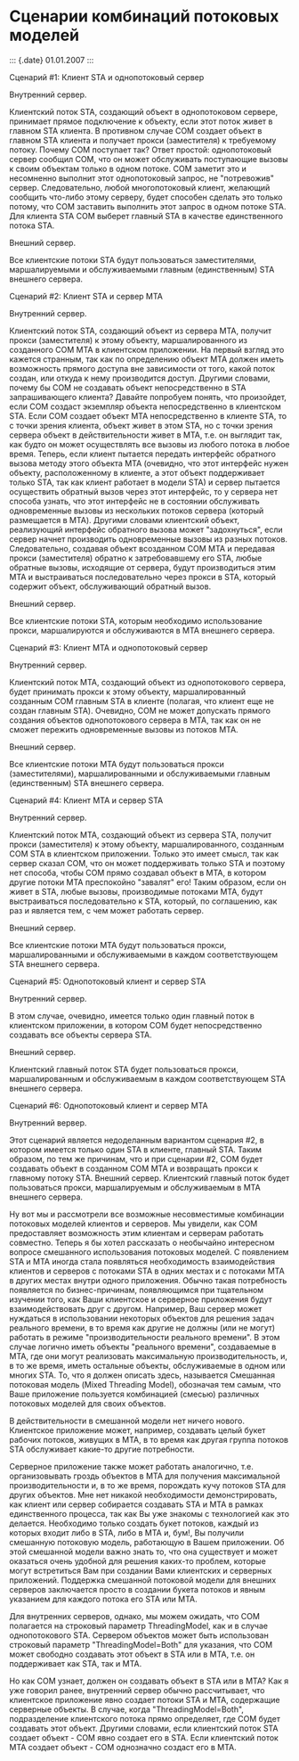 Сценарии комбинаций потоковых моделей
=====================================

::: {.date}
01.01.2007
:::

Сценарий \#1: Клиент STA и однопотоковый сервер

Внутренний сервер.

Клиентский поток STA, создающий объект в однопотоковом сервере,
принимает прямое подключение к объекту, если этот поток живет в главном
STA клиента. В противном случае COM создает объект в главном STA клиента
и получает прокси (заместителя) к требуемому потоку. Почему COM
поступает так? Ответ простой: однопотоковый сервер сообщил COM, что он
может обслуживать поступающие вызовы к своим объектам только в одном
потоке. COM заметит это и несомненно выполнит этот однопотоковый запрос,
не \"потревожив\" сервер. Следовательно, любой многопотоковый клиент,
желающий сообщить что-либо этому серверу, будет способен сделать это
только потому, что COM заставить выполнить этот запрос в одном потоке
STA. Для клиента STA COM выберет главный STA в качестве единственного
потока STA.

Внешний сервер.

Все клиентские потоки STA будут пользоваться заместителями,
маршалируемыми и обслуживаемыми главным (единственным) STA внешнего
сервера.

Сценарий \#2: Клиент STA и сервер MTA

Внутренний сервер.

Клиентский поток STA, создающий объект из сервера MTA, получит прокси
(заместителя) к этому объекту, маршалированного из созданного COM MTA в
клиентском приложении. На первый взгляд это кажется странным, так как по
определению объект MTA должен иметь возможность прямого доступа вне
зависимости от того, какой поток создан, или откуда к нему производится
доступ. Другими словами, почему бы COM не создавать объект
непосредственно в STA запрашивающего клиента? Давайте попробуем понять,
что произойдет, если COM создаст экземпляр объекта непосредственно в
клиентском STA. Если COM создает объект MTA непосредственно в клиенте
STA, то с точки зрения клиента, объект живет в этом STA, но с точки
зрения сервера объект в действительности живет в MTA, т.е. он выглядит
так, как будто он может осуществлять все вызовы из любого потока в любое
время. Теперь, если клиент пытается передать интерфейс обратного вызова
методу этого объекта MTA (очевидно, что этот интерфейс нужен объекту,
расположенному в клиенте, а этот объект поддерживает только STA, так как
клиент работает в модели STA) и сервер пытается осуществить обратный
вызов через этот интерфейс, то у сервера нет способа узнать, что этот
интерфейс не в состоянии обслуживать одновременные вызовы из нескольких
потоков сервера (который размещается в MTA). Другими словами клиентский
объект, реализующий интерфейс обратного вызова может \"задохнуться\",
если сервер начнет производить одновременные вызовы из разных потоков.
Следовательно, создавая объект всозданном COM MTA и передавая прокси
(заместителя) обратно к затребовавшему его STA, любые обратные вызовы,
исходящие от сервера, будут производиться этим MTA и выстраиваться
последовательно через прокси в STA, который содержит объект,
обслуживающий обратный вызов.

Внешний сервер.

Все клиентские потоки STA, которым необходимо использование прокси,
маршалируются и обслуживаются в MTA внешнего сервера.

Сценарий \#3: Клиент MTA и однопотоковый сервер

Внутренний сервер.

Клиентский поток MTA, создающий объект из однопотокового сервера, будет
принимать прокси к этому объекту, маршалированный созданным COM главным
STA в клиенте (полагая, что клиент еще не создан главным STA). Очевидно,
COM не может допускать прямого создания объектов однопотокового сервера
в MTA, так как он не сможет пережить одновременные вызовы из потоков
MTA.

Внешний сервер.

Все клиентские потоки MTA будут пользоваться прокси (заместителями),
маршалированными и обслуживаемыми главным (единственным) STA внешнего
сервера.

Сценарий \#4: Клиент MTA и сервер STA

Внутренний сервер.

Клиентский поток MTA, создающий объект из сервера STA, получит прокси
(заместителя) к этому объекту, маршалированного, созданным COM STA в
клиентском приложении. Только это имеет смысл, так как сервер сказал
COM, что он может поддерживать только STA и поэтому нет способа, чтобы
COM прямо создавал объект в MTA, в котором другие потоки MTA преспокойно
\"завалят\" его! Таким образом, если он живет в STA, любые вызовы,
производимые потоками MTA, будут выстраиваться последовательно к STA,
который, по соглашению, как раз и является тем, с чем может работать
сервер.

Внешний сервер.

Все клиентские потоки MTA будут пользоваться прокси, маршалированными и
обслуживаемыми в каждом соответствующем STA внешнего сервера.

Сценарий \#5: Однопотоковый клиент и сервер STA

Внутренний сервер.

В этом случае, очевидно, имеется только один главный поток в клиентском
приложении, в котором COM будет непосредственно создавать все объекты
сервера STA.

Внешний сервер.

Клиентский главный поток STA будет пользоваться прокси, маршалированным
и обслуживаемым в каждом соответствующем STA внешнего сервера.

Сценарий \#6: Однопотоковый клиент и сервер MTA

Внутренний вервер.

Этот сценарий является недоделанным вариантом сценария \#2, в котором
имеется только один STA в клиенте, главный STA. Таким образом, по тем же
причинам, что и при сценарии \#2, COM будет создавать объект в созданном
COM MTA и возвращать прокси к главному потоку STA. Внешний сервер.
Клиентский главный поток будет пользоваться прокси, маршалируемым и
обслуживаемым в MTA внешнего сервера.

Ну вот мы и рассмотрели все возможные несовместимые комбинации потоковых
моделей клиентов и серверов. Мы увидели, как COM предоставляет
возможность этим клиентам и серверам работать совместно. Теперь я бы
хотел рассказать о необычайно интересном вопросе смешанного
использования потоковых моделей. С появлением STA и MTA иногда стала
появляться необходимость взаимодействия клиентов и серверов с потоками
STA в одних местах и с потоками MTA в других местах внутри одного
приложения. Обычно такая потребность появляется по бизнес-причинам,
появляющимся при тщательном изучении того, как Ваши клиентское и
серверное приложения будут взаимодействовать друг с другом. Например,
Ваш сервер может нуждаться в использовании некоторых объектов для
решения задач реального времени, в то время как другие не должны (или не
могут) работать в режиме \"производительности реального времени\". В
этом случае логично иметь объекты \"реального времени\", создаваемые в
MTA, где они могут реализовать максимальную производительность, и, в то
же время, иметь остальные объекты, обслуживаемые в одном или многих STA.
То, что я должен описать здесь, называется Смешанная потоковая модель
(Mixed Threading Model), обозначая тем самым, что Ваше приложение
пользуется комбинацией (смесью) различных потоковых моделей для своих
объектов.

В действительности в смешанной модели нет ничего нового. Клиентское
приложение может, например, создавать целый букет рабочих потоков,
живущих в MTA, в то время как другая группа потоков STA обслуживает
какие-то другие потребности.

Серверное приложение также может работать аналогично, т.е.
организовывать гроздь объектов в MTA для получения максимальной
производительности и, в то же время, порождать кучу потоков STA для
других объектов. Мне нет никакой необходимости демонстрировать, как
клиент или сервер собирается создавать STA и MTA в рамках единственного
процесса, так как Вы уже знакомы с технологией как это делается.
Необходимо только создать букет потоков, каждый из которых входит либо в
STA, либо в MTA и, бум!, Вы получили смешанную потоковую модель,
работающую в Вашем приложении. Об этой смешанной модели важно знать то,
что она существует и может оказаться очень удобной для решения каких-то
проблем, которые могут встретиться Вам при создании Вами клиентских и
серверных приложений. Поддержка смешанной потоковой модели для внешних
серверов заключается просто в создании букета потоков и явным указанием
для каждого потока его STA или MTA.

Для внутренних серверов, однако, мы можем ожидать, что COM полагается на
строковый параметр ThreadingModel, как и в случае однопотокового STA.
Сервером объектов может быть использован строковый параметр
\"ThreadingModel=Both\" для указания, что COM может свободно создавать
этот объект в STA или в MTA, т.е. он поддерживает как STA, так и MTA.

Но как COM узнает, должен он создавать объект в STA или в MTA? Как я уже
говорил ранее, внутренний сервер обычно рассчитывает, что клиентское
приложение явно создает потоки STA и MTA, содержащие серверные объекты.
В случае, когда \"ThreadingModel=Both\", подразделение клиентского
потока прямо определяет, где COM будет создавать этот объект. Другими
словами, если клиентский поток STA создает объект - COM явно создает его
в STA. Если клиентский поток MTA создает объект - COM однозначно создаст
его в MTA.
